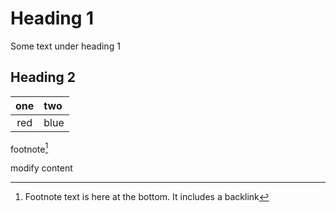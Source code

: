 # Heading 1

Some text under heading 1

## Heading 2

|one|two|
|:-:|:--|
|red|blue|

footnote[^1]

[^1]: Footnote text is here at the bottom. It includes a backlink

modify content